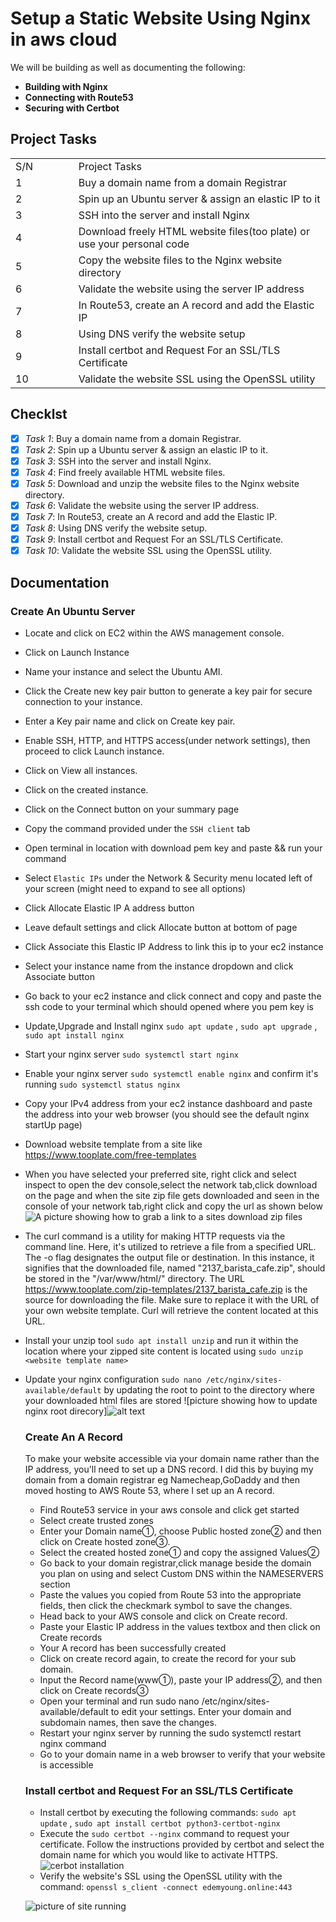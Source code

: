 # Setup a Static Website Using Nginx in aws cloud

We will be building as well as documenting the following:

- **Building with Nginx**
- **Connecting with Route53**
- **Securing with Certbot**

## Project Tasks

<table>
<tr>
<td width="20%">S/N</td>
<td width="80%">Project Tasks</td>
</tr>
<tr>
<td>1</td>
<td>Buy a domain name from a domain Registrar</td>
</tr>
<tr>
<td>2</td>
<td>Spin up an Ubuntu server & assign an elastic IP to it</td>
</tr>
<tr>
<td>3</td>
<td>SSH into the server and install Nginx</td>
</tr>
<tr>
<td>4</td>
<td>Download freely HTML website files(too plate) or use your personal code</td>
</tr>
<tr>
<td>5</td>
<td>Copy the website files to the Nginx website directory</td>
</tr>
<tr>
<td>6</td>
<td>Validate the website using the server IP address</td>
</tr>
<tr>
<td>7</td>
<td>In Route53, create an A record and add the Elastic IP</td>
</tr>
<tr>
<td>8</td>
<td>Using DNS verify the website setup</td>
</tr>
<tr>
<td>9</td>
<td>Install certbot and Request For an SSL/TLS Certificate</td>
</tr>
<tr>
<td>10</td>
<td>Validate the website SSL using the OpenSSL utility</td>
</tr>
</table>

## Checklst

- [x] _Task 1_: Buy a domain name from a domain Registrar.
- [x] _Task 2_: Spin up a Ubuntu server & assign an elastic IP to it.
- [x] _Task 3_: SSH into the server and install Nginx.
- [x] _Task 4_: Find freely available HTML website files.
- [x] _Task 5_: Download and unzip the website files to the Nginx website directory.
- [x] _Task 6_: Validate the website using the server IP address.
- [x] _Task 7_: In Route53, create an A record and add the Elastic IP.
- [x] _Task 8_: Using DNS verify the website setup.
- [x] _Task 9_: Install certbot and Request For an SSL/TLS Certificate.
- [x] _Task 10_: Validate the website SSL using the OpenSSL utility.

## Documentation

### Create An Ubuntu Server

- Locate and click on EC2 within the AWS management console.
- Click on Launch Instance
- Name your instance and select the Ubuntu AMI.
- Click the Create new key pair button to generate a key pair for secure connection to your instance.
- Enter a Key pair name and click on Create key pair.
- Enable SSH, HTTP, and HTTPS access(under network settings), then proceed to click Launch instance.
- Click on View all instances.
- Click on the created instance.
- Click on the Connect button on your summary page
- Copy the command provided under the `SSH client` tab
- Open terminal in location with download pem key and paste && run your command
- Select `Elastic IPs` under the Network & Security menu located left of your screen (might need to expand to see all options)
- Click Allocate Elastic IP A
  address button
- Leave default settings and click Allocate button at bottom of page
- Click Associate this Elastic IP Address to link this ip to your ec2 instance
- Select your instance name from the instance dropdown and click Associate button
- Go back to your ec2 instance and click connect and copy and paste the ssh code to your terminal which should opened where you pem key is
- Update,Upgrade and Install nginx `sudo apt update` , `sudo apt upgrade` , `sudo apt install nginx`
- Start your nginx server `sudo systemctl start nginx`
- Enable your nginx server `sudo systemctl enable nginx` and confirm it's running `sudo systemctl status nginx`
- Copy your IPv4 address from your ec2 instance dashboard and paste the address into your web browser (you should see the default nginx startUp page)
- Download website template from a site like https://www.tooplate.com/free-templates
- When you have selected your preferred site, right click and select inspect to open the dev console,select the network tab,click download on the page and when the site zip file gets downloaded and seen in the console of your network tab,right click and copy the url as shown below
  ![A picture showing how to grab a link to a sites download zip files](image-6.png)
- The curl command is a utility for making HTTP requests via the command line. Here, it's utilized to retrieve a file from a specified URL. The -o flag designates the output file or destination. In this instance, it signifies that the downloaded file, named "2137_barista_cafe.zip", should be stored in the "/var/www/html/" directory. The URL https://www.tooplate.com/zip-templates/2137_barista_cafe.zip is the source for downloading the file. Make sure to replace it with the URL of your own website template. Curl will retrieve the content located at this URL.
- Install your unzip tool `sudo apt install unzip` and run it within the location where your zipped site content is located using `sudo unzip <website template name>`
- Update your nginx configuration `sudo nano /etc/nginx/sites-available/default` by updating the root to point to the directory where your downloaded html files are stored
  ![picture showing how to update nginx root direcory]![alt text](image-7.png)

  ### Create An A Record

  To make your website accessible via your domain name rather than the IP address, you'll need to set up a DNS record. I did this by buying my domain from a domain registrar eg Namecheap,GoDaddy and then moved hosting to AWS Route 53, where I set up an A record.

  - Find Route53 service in your aws console and click get started
  - Select create trusted zones
  - Enter your Domain name①, choose Public hosted zone② and then click on Create hosted zone③.
  - Select the created hosted zone① and copy the assigned Values②
  - Go back to your domain registrar,click manage beside the domain you plan on using and select Custom DNS within the NAMESERVERS section
  - Paste the values you copied from Route 53 into the appropriate fields, then click the checkmark symbol to save the changes.
  - Head back to your AWS console and click on Create record.
  - Paste your Elastic IP address in the values textbox and then click on Create records
  - Your A record has been successfully created
  - Click on create record again, to create the record for your sub domain.
  - Input the Record name(www➀), paste your IP address➁, and then click on Create records➂
  - Open your terminal and run sudo nano /etc/nginx/sites-available/default to edit your settings. Enter your domain and subdomain names, then save the changes.
  - Restart your nginx server by running the sudo systemctl restart nginx command
  - Go to your domain name in a web browser to verify that your website is accessible

  ### Install certbot and Request For an SSL/TLS Certificate

  - Install certbot by executing the following commands: `sudo apt update` , `sudo apt install certbot python3-certbot-nginx`
  - Execute the `sudo certbot --nginx` command to request your certificate. Follow the instructions provided by certbot and select the domain name for which you would like to activate HTTPS.
    ![cerbot installation](image-2.png)
  - Verify the website's SSL using the OpenSSL utility with the command: `openssl s_client -connect edemyoung.online:443`

  ![picture of site running](image-8.png)

